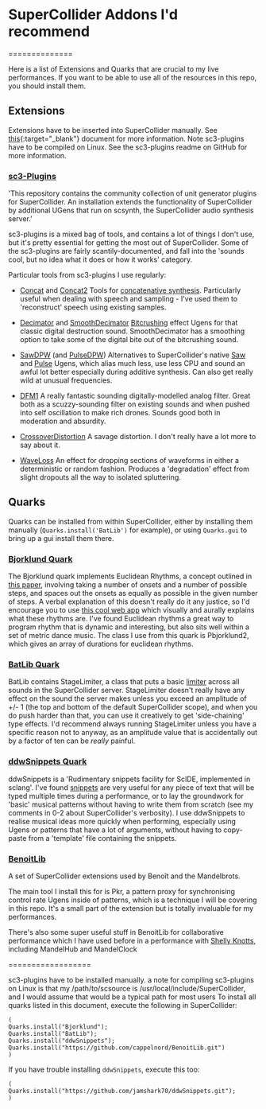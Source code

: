 # SuperCollider Addons I'd recommend 

==============

Here is a list of Extensions and Quarks that are crucial to my live performances. If you want to be able to use all of the resources in this repo, you should install them.

## Extensions

Extensions have to be inserted into SuperCollider manually. See [this](http://doc.sccode.org/Guides/UsingExtensions.html){:target="_blank"} document for more information. Note sc3-plugins have to be compiled on Linux. See the sc3-plugins readme on GitHub for more information.

### [sc3-Plugins](https://github.com/supercollider/sc3-plugins)

'This repository contains the community collection of unit generator plugins for SuperCollider. An installation extends the functionality of SuperCollider by additional UGens that run on scsynth, the SuperCollider audio synthesis server.'

sc3-plugins is a mixed bag of tools, and contains a lot of things I don't use, but it's pretty essential for getting the most out of SuperCollider. Some of the sc3-plugins are fairly scantily-documented, and fall into the 'sounds cool, but no idea what it does or how it works' category.

Particular tools from sc3-plugins I use regularly:

- [Concat](http://doc.sccode.org/Classes/Concat.html) and [Concat2](http://doc.sccode.org/Classes/Concat2.html)
Tools for [concatenative synthesis](https://en.wikipedia.org/wiki/Concatenative_synthesis). Particularly useful when dealing with speech and sampling - I've used them to 'reconstruct' speech using existing samples.

- [Decimator](http://doc.sccode.org/Classes/Decimator.html) and [SmoothDecimator](http://doc.sccode.org/Classes/SmoothDecimator.html)
[Bitcrushing](http://www.musicradar.com/tuition/tech/distortion-saturation-and-bitcrushing-explained-549516) effect Ugens for that classic digital destruction sound. SmoothDecimator has a smoothing option to take some of the digital bite out of the bitcrushing sound.

- [SawDPW](http://doc.sccode.org/Classes/SawDPW.html) (and [PulseDPW](http://doc.sccode.org/Classes/PulseDPW.html))
Alternatives to SuperCollider's native [Saw](http://doc.sccode.org/Classes/Saw.html) and [Pulse](http://doc.sccode.org/Classes/Pulse.html) Ugens, which alias much less, use less CPU and sound an awful lot better especially during additive synthesis. Can also get really wild at unusual frequencies.

- [DFM1](http://doc.sccode.org/Classes/DFM1.html)
A really fantastic sounding digitally-modelled analog filter. Great both as a scuzzy-sounding filter on existing sounds and when pushed into self oscillation to make rich drones. Sounds good both in moderation and absurdity.

- [CrossoverDistortion](http://doc.sccode.org/Classes/CrossoverDistortion.html)
A savage distortion. I don't really have a lot more to say about it.

- [WaveLoss](http://doc.sccode.org/Classes/WaveLoss.html)
An effect for dropping sections of waveforms in either a deterministic or random fashion. Produces a 'degradation' effect from slight dropouts all the way to isolated spluttering.

## Quarks

Quarks can be installed from within SuperCollider, either by installing them manually (`Quarks.install('BatLib')` for example), or using `Quarks.gui` to bring up a gui install them there.

### [Bjorklund Quark](https://github.com/supercollider-quarks/Bjorklund)

The Bjorklund quark implements Euclidean Rhythms, a concept outlined in [this paper](http://cgm.cs.mcgill.ca/~godfried/publications/banff.pdf), involving taking a number of onsets and a number of possible steps, and spaces out the onsets as equally as possible in the given number of steps. A verbal explanation of this doesn't really do it any justice, so I'd encourage you to use [this cool web app](https://reprimande.github.io/euclideansequencer/) which visually and aurally explains what these rhythms are. I've found Euclidean rhythms a great way to program rhythm that is dynamic and interesting, but also sits well within a set of metric dance music. The class I use from this quark is Pbjorklund2, which gives an array of durations for euclidean rhythms.

### [BatLib Quark](https://github.com/supercollider-quarks/BatLib)

BatLib contains StageLimiter, a class that puts a basic [limiter](https://music.tutsplus.com/tutorials/a-beginners-introduction-to-limiters--audio-1071) across all sounds in the SuperCollider server. StageLimiter doesn't really have any effect on the sound the server makes unless you exceed an amplitude of +/- 1 (the top and bottom of the default SuperCollider scope), and when you do push harder than that, you can use it creatively to get 'side-chaining' type effects. I'd recommend always running StageLimiter unless you have a specific reason not to anyway, as an amplitude value that is accidentally out by a factor of ten can be _really_ painful.

### [ddwSnippets Quark](https://github.com/jamshark70/ddwSnippets)

ddwSnippets is a 'Rudimentary snippets facility for ScIDE, implemented in sclang'. I've found [snippets](https://en.wikipedia.org/wiki/Snippet_(programming)) are very useful for any piece of text that will be typed multiple times during a performance, or to lay the groundwork for 'basic' musical patterns without having to write them from scratch (see my comments in 0-2 about SuperCollider's verbosity). I use ddwSnippets to realise musical ideas more quickly when performing, especially using Ugens or patterns that have a lot of arguments, without having to copy-paste from a 'template' file containing the snippets.

### [BenoitLib](https://github.com/cappelnord/BenoitLib)

A set of SuperCollider extensions used by Benoît and the Mandelbrots.

The main tool I install this for is Pkr, a pattern proxy for synchronising control rate Ugens inside of patterns, which is a technique I will be covering in this repo. It's a small part of the extension but is totally invaluable for my performances.

There's also some super useful stuff in BenoitLib for collaborative performance which I have used before in a performance with [Shelly Knotts](https://shellyknotts.wordpress.com/), including MandelHub and MandelClock

==================

sc3-plugins have to be installed manually.
a note for compiling sc3-plugins on Linux is that my /path/to/scsource is /usr/local/include/SuperCollider, and I would assume that would be a typical path for most users
To install all quarks listed in this document, execute the following in SuperCollider:

```supercollider
(
Quarks.install("Bjorklund");
Quarks.install("BatLib");
Quarks.install("ddwSnippets");
Quarks.install("https://github.com/cappelnord/BenoitLib.git")
)
```

If you have trouble installing `ddwSnippets`, execute this too:

```supercollider
(
Quarks.install("https://github.com/jamshark70/ddwSnippets.git");
)
```
